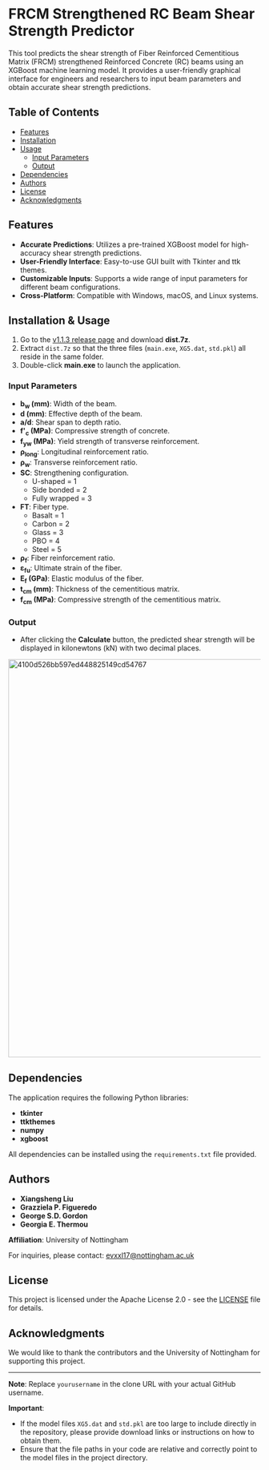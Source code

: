 # FRCM Strengthened RC Beam Shear Strength Predictor

This tool predicts the shear strength of Fiber Reinforced Cementitious Matrix (FRCM) strengthened Reinforced Concrete (RC) beams using an XGBoost machine learning model. It provides a user-friendly graphical interface for engineers and researchers to input beam parameters and obtain accurate shear strength predictions.

## Table of Contents

- [Features](#features)
- [Installation](#installation)
- [Usage](#usage)
  - [Input Parameters](#input-parameters)
  - [Output](#output)
- [Dependencies](#dependencies)
- [Authors](#authors)
- [License](#license)
- [Acknowledgments](#acknowledgments)

## Features

- **Accurate Predictions**: Utilizes a pre-trained XGBoost model for high-accuracy shear strength predictions.
- **User-Friendly Interface**: Easy-to-use GUI built with Tkinter and ttk themes.
- **Customizable Inputs**: Supports a wide range of input parameters for different beam configurations.
- **Cross-Platform**: Compatible with Windows, macOS, and Linux systems.

## Installation & Usage

1. Go to the [v1.1.3 release page](https://github.com/13y37ith/XGBoost-Based-Shear-Strength-Prediction-Tool-of-FRCM-Strengthened-Beams/releases/tag/v1.1.3) and download **dist.7z**.  
2. Extract `dist.7z` so that the three files (`main.exe`, `XG5.dat`, `std.pkl`) all reside in the same folder.  
3. Double-click **main.exe** to launch the application.

### Input Parameters

- **b<sub>w</sub> (mm)**: Width of the beam.
- **d (mm)**: Effective depth of the beam.
- **a/d**: Shear span to depth ratio.
- **f'<sub>c</sub> (MPa)**: Compressive strength of concrete.
- **f<sub>yw</sub> (MPa)**: Yield strength of transverse reinforcement.
- **ρ<sub>long</sub>**: Longitudinal reinforcement ratio.
- **ρ<sub>w</sub>**: Transverse reinforcement ratio.
- **SC**: Strengthening configuration.
  - U-shaped = 1
  - Side bonded = 2
  - Fully wrapped = 3
- **FT**: Fiber type.
  - Basalt = 1
  - Carbon = 2
  - Glass = 3
  - PBO = 4
  - Steel = 5
- **ρ<sub>f</sub>**: Fiber reinforcement ratio.
- **ε<sub>fu</sub>**: Ultimate strain of the fiber.
- **E<sub>f</sub> (GPa)**: Elastic modulus of the fiber.
- **t<sub>cm</sub> (mm)**: Thickness of the cementitious matrix.
- **f<sub>cm</sub> (MPa)**: Compressive strength of the cementitious matrix.

### Output

- After clicking the **Calculate** button, the predicted shear strength will be displayed in kilonewtons (kN) with two decimal places.
<img width="795" alt="4100d526bb597ed448825149cd54767" src="https://github.com/user-attachments/assets/43f4fcde-03be-4283-9166-9ac596a5f27d">


## Dependencies

The application requires the following Python libraries:

- **tkinter**
- **ttkthemes**
- **numpy**
- **xgboost**

All dependencies can be installed using the `requirements.txt` file provided.

## Authors

- **Xiangsheng Liu**
- **Grazziela P. Figueredo**
- **George S.D. Gordon**
- **Georgia E. Thermou**

**Affiliation**: University of Nottingham

For inquiries, please contact: [evxxl17@nottingham.ac.uk](mailto:evxxl17@nottingham.ac.uk)

## License

This project is licensed under the Apache License 2.0 - see the [LICENSE](LICENSE) file for details.

## Acknowledgments

We would like to thank the contributors and the University of Nottingham for supporting this project.

---

**Note**: Replace `yourusername` in the clone URL with your actual GitHub username.

**Important**:

- If the model files `XG5.dat` and `std.pkl` are too large to include directly in the repository, please provide download links or instructions on how to obtain them.
- Ensure that the file paths in your code are relative and correctly point to the model files in the project directory.
